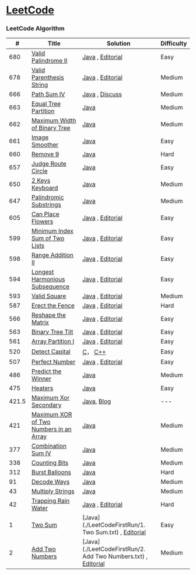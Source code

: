 [LeetCode](https://leetcode.com/)
========

### LeetCode Algorithm


| # | Title | Solution | Difficulty |
|---| ----- | -------- | ---------- |
|680|[Valid Palindrome II](https://leetcode.com/problems/valid-palindrome-ii/)| [Java](./algorithms/java/ValidPalindromeII.java) , [Editorial](https://leetcode.com/articles/valid-palindrome-ii/)|Easy|
|678|[Valid Parenthesis String](https://leetcode.com/problems/valid-parenthesis-string/)| [Java](./algorithms/java/ValidParenthesisString.java) , [Editorial](https://leetcode.com/articles/valid-string/)|Medium|
|666|[Path Sum IV](https://leetcode.com/problems/path-sum-iv/)| [Java](./algorithms/java/PathSumIV.java) , [Discuss](https://discuss.leetcode.com/category/1485/path-sum-iv)|Medium|
|663|[Equal Tree Partition](https://leetcode.com/problems/equal-tree-partition/)| [Java](./algorithms/java/EqualTreePartition.java)|Medium|
|662|[Maximum Width of Binary Tree](https://leetcode.com/problems/maximum-width-of-binary-tree/)| [Java](./algorithms/java/MaximumWidthOfBinaryTree.java)|Medium|
|661|[Image Smoother](https://leetcode.com/problems/image-smoother/)| [Java](./algorithms/java/ImageSmoother.java)|Easy|
|660|[Remove 9](https://leetcode.com/problems/remove-9/)| [Java](./algorithms/java/Remove9.java)|Hard|
|657|[Judge Route Circle](https://leetcode.com/problems/judge-route-circle/)| [Java](./algorithms/java/JudgeRouteCircle.java)|Easy|
|650|[2 Keys Keyboard](https://leetcode.com/problems/2-keys-keyboard/)| [Java](./algorithms/java/TwoKeysKeyboard.java)|Medium|
|647|[Palindromic Substrings](https://leetcode.com/problems/palindromic-substrings/)| [Java](./algorithms/java/PalindromicSubstrings.java)|Medium|
|605|[Can Place Flowers](https://leetcode.com/problems/can-place-flowers/)| [Java](./algorithms/java/CanPlaceFlowers.java) , [Editorial](https://leetcode.com/articles/can-place-flowers/)|Easy|
|599|[Minimum Index Sum of Two Lists](https://leetcode.com/problems/minimum-index-sum-of-two-lists/)| [Java](./algorithms/java/MinimumIndexSumOfTwoLists.java) , [Editorial](https://leetcode.com/articles/minimum-index-sum-of-two-lists/)|Easy|
|598|[Range Addition II](https://leetcode.com/problems/range-addition-ii/)| [Java](./algorithms/java/RangeAdditionII.java) , [Editorial](https://leetcode.com/articles/range-addition-ii/)|Easy|
|594|[Longest Harmonious Subsequence](https://leetcode.com/problems/longest-harmonious-subsequence/)| [Java](./algorithms/java/LongestHarmoniousSubsequence.java) , [Editorial](https://leetcode.com/articles/longest-harmonious-subsequence/)|Easy|
|593|[Valid Square](https://leetcode.com/problems/valid-square/)| [Java](./algorithms/java/ValidSquare.java) , [Editorial](https://leetcode.com/articles/valid-square/)|Medium|
|587|[Erect the Fence](https://leetcode.com/problems/erect-the-fence/)| [Java](./algorithms/java/ErectTheFence.java) , [Editorial](https://leetcode.com/articles/erect-the-fence/)|Hard|
|566|[Reshape the Matrix](https://leetcode.com/problems/reshape-the-matrix/)| [Java](./algorithms/java/ReshapeTheMatrix.java) , [Editorial](https://leetcode.com/articles/reshape-the-matrix/)|Easy|
|563|[Binary Tree Tilt](https://leetcode.com/problems/binary-tree-tilt/)| [Java](./algorithms/java/BinaryTreeTilt.java) , [Editorial](https://leetcode.com/articles/binary-tree-tilt/)|Easy|
|561|[Array Partition I](https://leetcode.com/problems/array-partition-i/)| [Java](./algorithms/java/ArrayPartitionI.java) , [Editorial](https://leetcode.com/articles/array-partitioning-i)|Easy|
|520|[Detect Capital](https://leetcode.com/problems/detect-capital/)| [C](./algorithms/c/DetectCapital.c)， [C++](./algorithms/cpp/DetectCapital.cpp)|Easy|
|507|[Perfect Number](https://leetcode.com/problems/perfect-number/)| [Java](./algorithms/java/PerfectNumber.java) , [Editorial](https://leetcode.com/articles/perfect-number/)|Easy|
|486|[Predict the Winner](https://leetcode.com/problems/predict-the-winner/)| [Java](./algorithms/java/PredictTheWinner.java) |Medium|
|475|[Heaters](https://leetcode.com/problems/heaters/)| [Java](./algorithms/java/Heaters.java) |Easy|
|421.5|[Maximum Xor Secondary](http://codeforces.com/problemset/problem/280/B/)| [Java](./algorithms/java/MaximumXorSecondary.java), [Blog](http://gautamimp.blogspot.com/2016/02/d-maximum-xor-secondary-find-max-and.html) | --- |
|421|[Maximum XOR of Two Numbers in an Array](https://leetcode.com/problems/maximum-xor-of-two-numbers-in-an-array/)| [Java](./algorithms/java/MaximumXOROfTwoNumbersInAnArray.java) |Medium|
|377|[Combination Sum IV](https://leetcode.com/problems/combination-sum-iv/)| [Java](./algorithms/java/CombinationSumIV.java) |Medium|
|338|[Counting Bits](https://leetcode.com/problems/counting-bits/)| [Java](./algorithms/java/CountingBits.java) |Medium|
|312|[Burst Balloons](https://leetcode.com/problems/burst-balloons/)| [Java](./algorithms/java/BurstBalloons.java) |Hard|
|91|[Decode Ways](https://leetcode.com/problems/decode-ways/)| [Java](./algorithms/java/DecodeWays.java) |Medium|
|43|[Multiply Strings](https://leetcode.com/problems/multiply-strings/)| [Java](./algorithms/java/MultiplyStrings.java) |Medium|
|42|[Trapping Rain Water](https://leetcode.com/problems/trapping-rain-water/)| [Java](./algorithms/java/TrappingRainWater.java) , [Editorial](https://leetcode.com/articles/trapping-rain-water/)|Hard|
|1|[Two Sum](https://leetcode.com/problems/two-sum)| [Java](./LeetCodeFirstRun/1. Two Sum.txt) , [Editorial](https://leetcode.com/articles/two-sum)|Easy|
|2|[Add Two Numbers](https://leetcode.com/problems/add-two-numbers)| [Java](./LeetCodeFirstRun/2. Add Two Numbers.txt) , [Editorial](https://leetcode.com/articles/add-two-numbers)|Medium|
